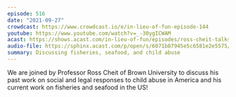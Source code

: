 ```yaml
---
episode: 516
date: "2021-09-27"
crowdcast: https://www.crowdcast.io/e/in-lieu-of-fun-episode-144
youtube: https://www.youtube.com/watch?v=_-30ygICWAM
acast: https://shows.acast.com/in-lieu-of-fun/episodes/ross-cheit-talks-fisheries-sexual-abuse-and-other-stuff
audio-file: https://sphinx.acast.com/p/open/s/6071b87945e5c6581e2e5575/e/61537f0382d5f200128ae90b/media.mp3
summary: Discussing fisheries, seafood, and child abuse
---
```

We are joined by Professor Ross Cheit of Brown University to discuss his past work on social and legal responses to child abuse in America and his current work on fisheries and seafood in the US!
